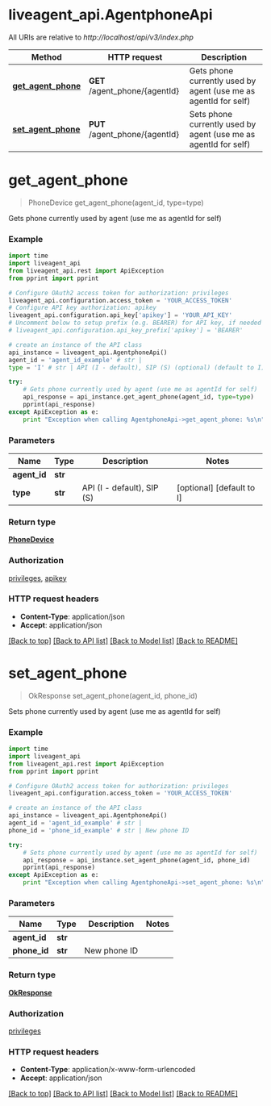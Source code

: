# liveagent_api.AgentphoneApi

All URIs are relative to *http://localhost/api/v3/index.php*

Method | HTTP request | Description
------------- | ------------- | -------------
[**get_agent_phone**](AgentphoneApi.md#get_agent_phone) | **GET** /agent_phone/{agentId} | Gets phone currently used by agent (use me as agentId for self)
[**set_agent_phone**](AgentphoneApi.md#set_agent_phone) | **PUT** /agent_phone/{agentId} | Sets phone currently used by agent (use me as agentId for self)


# **get_agent_phone**
> PhoneDevice get_agent_phone(agent_id, type=type)

Gets phone currently used by agent (use me as agentId for self)

### Example 
```python
import time
import liveagent_api
from liveagent_api.rest import ApiException
from pprint import pprint

# Configure OAuth2 access token for authorization: privileges
liveagent_api.configuration.access_token = 'YOUR_ACCESS_TOKEN'
# Configure API key authorization: apikey
liveagent_api.configuration.api_key['apikey'] = 'YOUR_API_KEY'
# Uncomment below to setup prefix (e.g. BEARER) for API key, if needed
# liveagent_api.configuration.api_key_prefix['apikey'] = 'BEARER'

# create an instance of the API class
api_instance = liveagent_api.AgentphoneApi()
agent_id = 'agent_id_example' # str | 
type = 'I' # str | API (I - default), SIP (S) (optional) (default to I)

try: 
    # Gets phone currently used by agent (use me as agentId for self)
    api_response = api_instance.get_agent_phone(agent_id, type=type)
    pprint(api_response)
except ApiException as e:
    print "Exception when calling AgentphoneApi->get_agent_phone: %s\n" % e
```

### Parameters

Name | Type | Description  | Notes
------------- | ------------- | ------------- | -------------
 **agent_id** | **str**|  | 
 **type** | **str**| API (I - default), SIP (S) | [optional] [default to I]

### Return type

[**PhoneDevice**](PhoneDevice.md)

### Authorization

[privileges](../README.md#privileges), [apikey](../README.md#apikey)

### HTTP request headers

 - **Content-Type**: application/json
 - **Accept**: application/json

[[Back to top]](#) [[Back to API list]](../README.md#documentation-for-api-endpoints) [[Back to Model list]](../README.md#documentation-for-models) [[Back to README]](../README.md)

# **set_agent_phone**
> OkResponse set_agent_phone(agent_id, phone_id)

Sets phone currently used by agent (use me as agentId for self)

### Example 
```python
import time
import liveagent_api
from liveagent_api.rest import ApiException
from pprint import pprint

# Configure OAuth2 access token for authorization: privileges
liveagent_api.configuration.access_token = 'YOUR_ACCESS_TOKEN'

# create an instance of the API class
api_instance = liveagent_api.AgentphoneApi()
agent_id = 'agent_id_example' # str | 
phone_id = 'phone_id_example' # str | New phone ID

try: 
    # Sets phone currently used by agent (use me as agentId for self)
    api_response = api_instance.set_agent_phone(agent_id, phone_id)
    pprint(api_response)
except ApiException as e:
    print "Exception when calling AgentphoneApi->set_agent_phone: %s\n" % e
```

### Parameters

Name | Type | Description  | Notes
------------- | ------------- | ------------- | -------------
 **agent_id** | **str**|  | 
 **phone_id** | **str**| New phone ID | 

### Return type

[**OkResponse**](OkResponse.md)

### Authorization

[privileges](../README.md#privileges)

### HTTP request headers

 - **Content-Type**: application/x-www-form-urlencoded
 - **Accept**: application/json

[[Back to top]](#) [[Back to API list]](../README.md#documentation-for-api-endpoints) [[Back to Model list]](../README.md#documentation-for-models) [[Back to README]](../README.md)

